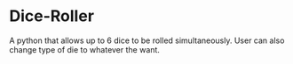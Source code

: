 # Dice-Roller
A python that allows up to 6 dice to be rolled simultaneously. User can also change type of die to whatever the want. 
